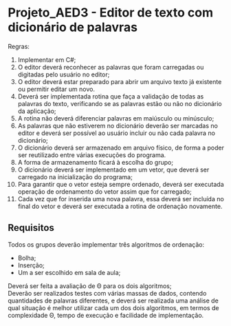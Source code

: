 # Projeto_AED3 - Editor de texto com dicionário de palavras

Regras: 
1. Implementar em C#; 
2. O editor deverá reconhecer as palavras que foram carregadas ou digitadas pelo usuário no editor;
3. O editor deverá estar preparado para abrir um arquivo texto já existente ou permitir editar um novo.
4. Deverá ser implementada rotina que faça a validação de todas as palavras do texto, verificando se as palavras estão ou não no dicionário da aplicação;
5. A rotina não deverá diferenciar palavras em maiúsculo ou minúsculo;
6. As palavras que não estiverem no dicionário deverão ser marcadas no editor e deverá ser possível ao usuário incluir ou não cada palavra no dicionário; 
7. O dicionário deverá ser armazenado em arquivo físico, de forma a poder ser reutilizado entre várias execuções do programa.
8. A forma de armazenamento ficará à escolha do grupo;
9. O dicionário deverá ser implementado em um vetor, que deverá ser carregado na inicialização do programa;
10. Para garantir que o vetor esteja sempre ordenado, deverá ser executada operação de ordenamento do vetor assim que for carregado;
11. Cada vez que for inserida uma nova palavra, essa deverá ser incluída no final do vetor e deverá ser executada a rotina de ordenação novamente.

 
## Requisitos

Todos os grupos deverão implementar três algoritmos de ordenação:
* Bolha;
* Inserção;
* Um a ser escolhido em sala de aula;

Deverá ser feita a avaliação de Θ para os dois algoritmos; \
Deverão ser realizados testes com várias massas de dados, contendo quantidades de palavras diferentes, e deverá ser realizada uma análise de qual situação é melhor utilizar cada um dos dois algoritmos, em termos de complexidade Θ, tempo de execução e facilidade de implementação.


